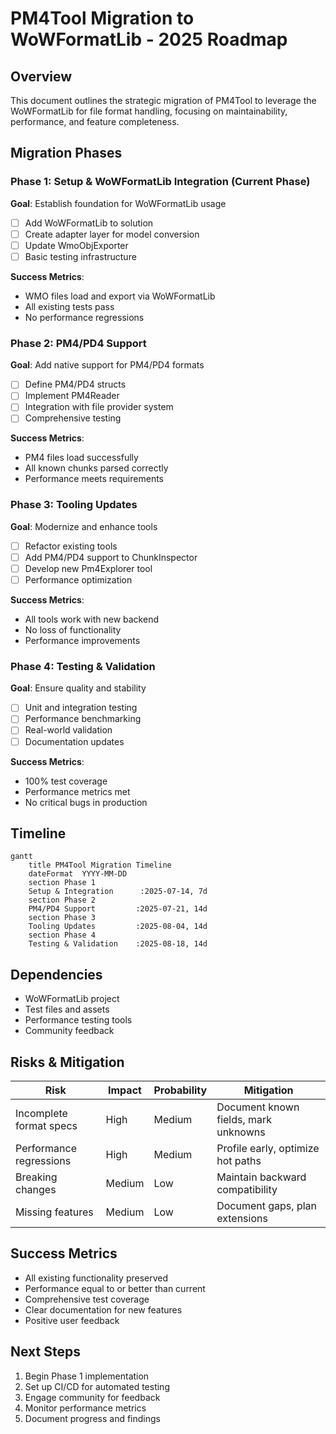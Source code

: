 # PM4Tool Migration to WoWFormatLib - 2025 Roadmap

## Overview
This document outlines the strategic migration of PM4Tool to leverage the WoWFormatLib for file format handling, focusing on maintainability, performance, and feature completeness.

## Migration Phases

### Phase 1: Setup & WoWFormatLib Integration (Current Phase)
**Goal**: Establish foundation for WoWFormatLib usage
- [ ] Add WoWFormatLib to solution
- [ ] Create adapter layer for model conversion
- [ ] Update WmoObjExporter
- [ ] Basic testing infrastructure

**Success Metrics**:
- WMO files load and export via WoWFormatLib
- All existing tests pass
- No performance regressions

### Phase 2: PM4/PD4 Support
**Goal**: Add native support for PM4/PD4 formats
- [ ] Define PM4/PD4 structs
- [ ] Implement PM4Reader
- [ ] Integration with file provider system
- [ ] Comprehensive testing

**Success Metrics**:
- PM4 files load successfully
- All known chunks parsed correctly
- Performance meets requirements

### Phase 3: Tooling Updates
**Goal**: Modernize and enhance tools
- [ ] Refactor existing tools
- [ ] Add PM4/PD4 support to ChunkInspector
- [ ] Develop new Pm4Explorer tool
- [ ] Performance optimization

**Success Metrics**:
- All tools work with new backend
- No loss of functionality
- Performance improvements

### Phase 4: Testing & Validation
**Goal**: Ensure quality and stability
- [ ] Unit and integration testing
- [ ] Performance benchmarking
- [ ] Real-world validation
- [ ] Documentation updates

**Success Metrics**:
- 100% test coverage
- Performance metrics met
- No critical bugs in production

## Timeline
```mermaid
gantt
    title PM4Tool Migration Timeline
    dateFormat  YYYY-MM-DD
    section Phase 1
    Setup & Integration      :2025-07-14, 7d
    section Phase 2
    PM4/PD4 Support         :2025-07-21, 14d
    section Phase 3
    Tooling Updates         :2025-08-04, 14d
    section Phase 4
    Testing & Validation    :2025-08-18, 14d
```

## Dependencies
- WoWFormatLib project
- Test files and assets
- Performance testing tools
- Community feedback

## Risks & Mitigation
| Risk | Impact | Probability | Mitigation |
|------|--------|-------------|------------|
| Incomplete format specs | High | Medium | Document known fields, mark unknowns |
| Performance regressions | High | Medium | Profile early, optimize hot paths |
| Breaking changes | Medium | Low | Maintain backward compatibility |
| Missing features | Medium | Low | Document gaps, plan extensions |

## Success Metrics
- All existing functionality preserved
- Performance equal to or better than current
- Comprehensive test coverage
- Clear documentation for new features
- Positive user feedback

## Next Steps
1. Begin Phase 1 implementation
2. Set up CI/CD for automated testing
3. Engage community for feedback
4. Monitor performance metrics
5. Document progress and findings
